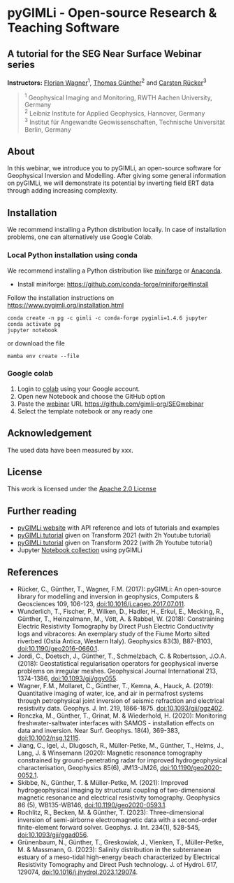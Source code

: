 # pyGIMLi - Open-source Research & Teaching Software
## A tutorial for the SEG Near Surface Webinar series

**Instructors:**
[Florian Wagner][florian]<sup>1</sup>,
[Thomas Günther][halbmy]<sup>2</sup>
and
[Carsten Rücker][carsten]<sup>3</sup>

> <sup>1</sup>
> Geophysical Imaging and Monitoring, RWTH Aachen University, Germany
> <br>
> <sup>2</sup>
> Leibniz Institute for Applied Geophysics, Hannover, Germany
> <br>
> <sup>3</sup>
> Institut für Angewandte Geowissenschaften, Technische Universität Berlin, Germany

## About

In this webinar, we introduce you to pyGIMLi, an open-source software for Geophysical
Inversion and Modelling. After giving some general information on pyGIMLi, we will
demonstrate its potential by inverting field ERT data through adding increasing
complexity.

## Installation

We recommend installing a Python distribution locally.
In case of installation problems, one can alternatively use Google Colab.

### Local Python installation using conda

We recommend installing a Python distribution like [miniforge][miniforge] or [Anaconda][anaconda].
- Install miniforge: https://github.com/conda-forge/miniforge#install

Follow the installation instructions on https://www.pygimli.org/installation.html

```
conda create -n pg -c gimli -c conda-forge pygimli=1.4.6 jupyter
conda activate pg
jupyter notebook
```

or download the file 

```
mamba env create --file
```

### Google colab

1. Login to [colab][colab] using your Google account.
2. Open new Notebook and choose the GitHub option
3. Paste the [webinar] URL https://github.com/gimli-org/SEGwebinar
4. Select the template notebook or any ready one

## Acknowledgement

The used data have been measured by xxx.

## License

This work is licensed under the [Apache 2.0 License](https://www.apache.org/licenses/LICENSE-2.0.html)

## Further reading
* [pyGIMLi website][pygimli] with API reference and lots of tutorials and examples
* [pyGIMLi tutorial][transform2021] given on Transform 2021 (with 2h Youtube tutorial)
* [pyGIMLi tutorial][transform2022] given on Transform 2022 (with 2h Youtube tutorial)
* Jupyter [Notebook collection][notebooks] using pyGIMLi

## References
* Rücker, C., Günther, T., Wagner, F.M. (2017): pyGIMLi: An open-source library for modelling and inversion in geophysics, Computers & Geosciences 109, 106-123, [doi:10.1016/j.cageo.2017.07.011](https://doi.org/10.1016/j.cageo.2017.07.011).
* Wunderlich, T., Fischer, P., Wilken, D., Hadler, H., Erkul, E., Mecking, R., Günther, T., Heinzelmann, M., Vött, A. & Rabbel, W. (2018): Constraining Electric Resistivity Tomography by Direct Push Electric Conductivity logs and vibracores: An exemplary study of the Fiume Morto silted riverbed (Ostia Antica, Western Italy). Geophysics 83(3), B87-B103, [doi:10.1190/geo2016-0660.1](https://doi.org/10.1190/geo2016-0660.1).
* Jordi, C., Doetsch, J., Günther, T., Schmelzbach, C. & Robertsson, J.O.A. (2018): Geostatistical regularisation operators for geophysical inverse problems on irregular meshes. Geophysical Journal International 213, 1374-1386, [doi:10.1093/gji/ggy055](https://doi.org/10.1093/gji/ggy055).
* Wagner, F.M., Mollaret, C., Günther, T., Kemna, A., Hauck, A. (2019): Quantitative imaging of water, ice, and air in permafrost systems through petrophysical joint inversion of seismic refraction and electrical resistivity data. Geophys. J. Int. 219, 1866-1875. [doi:10.1093/gji/ggz402](https://doi.org/10.1093/gji/ggz402).
* Ronczka, M., Günther, T., Grinat, M. & Wiederhold, H. (2020): Monitoring freshwater-saltwater interfaces with SAMOS - installation effects on data and inversion. Near Surf. Geophys. 18(4), 369-383, [doi:10.1002/nsg.12115](https://doi.org/10.1002/nsg.12115).
* Jiang, C., Igel, J., Dlugosch, R., Müller-Petke, M., Günther, T., Helms, J., Lang, J. & Winsemann (2020): Magnetic resonance tomography constrained by ground-penetrating radar for improved hydrogeophysical characterisation, Geophysics 85(6), JM13-JM26, [doi:10.1190/geo2020-0052.1](https://doi.org/10.1190/geo2020-0052.1).
* Skibbe, N., Günther, T. & Müller-Petke, M. (2021): Improved hydrogeophysical imaging by structural coupling of two-dimensional magnetic resonance and electrical resistivity tomography. Geophysics 86 (5), WB135-WB146, [doi:10.1190/geo2020-0593.1](https://doi.org/10.1190/geo2020-0593.1).
* Rochlitz, R., Becken, M. & Günther, T. (2023): Three-dimensional inversion of semi-airborne electromagnetic data with a second-order finite-element forward solver. Geophys. J. Int. 234(1), 528-545, [doi:10.1093/gji/ggad056](https://doi.org/10.1093/gji/ggad056).
* Grünenbaum, N., Günther, T., Greskowiak, J., Vienken, T., Müller-Petke, M. & Massmann, G. (2023): Salinity distribution in the subterranean estuary of a meso-tidal high-energy beach characterized by Electrical Resistivity Tomography and Direct Push technology. J. of Hydrol. 617, 129074, [doi:10.1016/j.jhydrol.2023.129074](https://doi.org/10.1016/j.jhydrol.2023.129074).

[florian]: https://www.gim.rwth-aachen.de/
[halbmy]: https://www.liag-hannover.de/
[carsten]: https://www.tu.berlin/geophysik/
[pygimli]: https://www.pygimli.org
[gimli]: https://github.com/gimli-org/gimli
[webinar]: https://github.com/gimli-org/SEGwebinar
[notebooks]: https://github.com/gimli-org/notebooks
[transform2021]: https://github.com/gimli-org/transform2021
[transform2022]: https://github.com/gimli-org/transform2022
[jupyter]: https://jupyter.org/
[colab]: https://colab.research.google.com
[anaconda]: https://www.anaconda.com/download
[jupyterlab]: https://jupyterlab.readthedocs.io
[miniforge]: https://github.com/conda-forge/miniforge
[conda-environ]: https://docs.conda.io/projects/conda/en/latest/user-guide/tasks/manage-environments.html
[environment_yml]: https://github.com/gimli-org/SEGwebinar/environment.yml

